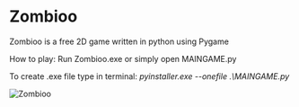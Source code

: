 # Zombioo
Zombioo is a free 2D game written in python using Pygame

How to play:
Run Zombioo.exe or simply open MAINGAME.py

To create .exe file type in terminal: _pyinstaller.exe --onefile .\MAINGAME.py_

![Zombioo](demo/demoNEW.gif)
